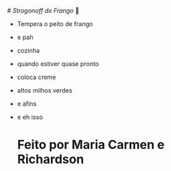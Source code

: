 ﻿﻿# *Strogonoff de Frango* :chicken: 

* Tempera o peito de frango

* e pah

* cozinha

* quando estiver quase pronto

* coloca creme

* altos milhos verdes

* e afins

* e eh isso

  # Feito por Maria Carmen e Richardson
